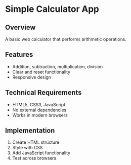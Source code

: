# Simple Calculator App

## Overview

A basic web calculator that performs arithmetic operations.

## Features

- Addition, subtraction, multiplication, division
- Clear and reset functionality
- Responsive design

## Technical Requirements

- HTML5, CSS3, JavaScript
- No external dependencies
- Works in modern browsers

## Implementation

1. Create HTML structure
2. Style with CSS
3. Add JavaScript functionality
4. Test across browsers
